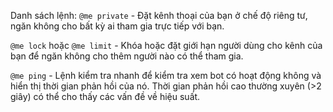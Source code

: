 Danh sách lệnh:
`@me private` - Đặt kênh thoại của bạn ở chế độ riêng tư, ngăn không cho bất kỳ ai tham gia trực tiếp với bạn.

`@me lock` hoặc `@me limit` - Khóa hoặc đặt giới hạn người dùng cho kênh của bạn để ngăn không cho thêm người nào có thể tham gia.

`@me ping` - Lệnh kiểm tra nhanh để kiểm tra xem bot có hoạt động không và hiển thị thời gian phản hồi của nó. Thời gian phản hồi cao thường xuyên (>2 giây) có thể cho thấy các vấn đề về hiệu suất.